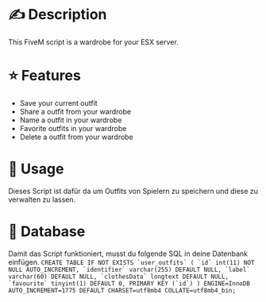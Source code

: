 # ✍️ Description
This FiveM script is a wardrobe for your ESX server.

# ⭐ Features
- Save your current outfit
- Share a outfit from your wardrobe
- Name a outfit in your wardrobe
- Favorite outfits in your wardrobe
- Delete a outfit from your wardrobe

# 👀 Usage
Dieses Script ist dafür da um Outfits von Spielern zu speichern und diese zu verwalten zu lassen. 

# 💾 Database
Damit das Script funktioniert, musst du folgende SQL in deine Datenbank einfügen.
```CREATE TABLE IF NOT EXISTS `user_outfits` (
  `id` int(11) NOT NULL AUTO_INCREMENT,
  `identifier` varchar(255) DEFAULT NULL,
  `label` varchar(60) DEFAULT NULL,
  `clothesData` longtext DEFAULT NULL,
  `favourite` tinyint(1) DEFAULT 0,
  PRIMARY KEY (`id`)
) ENGINE=InnoDB AUTO_INCREMENT=1775 DEFAULT CHARSET=utf8mb4 COLLATE=utf8mb4_bin;```


